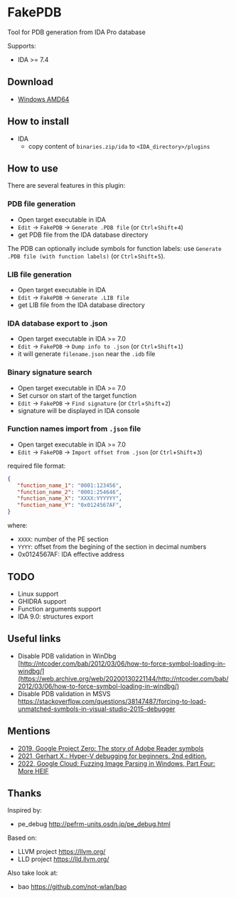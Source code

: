 # FakePDB 

Tool for PDB generation from IDA Pro database

Supports:
* IDA >= 7.4 

## Download

* [Windows AMD64](https://nightly.link/Mixaill/FakePDB/workflows/CI/master/binaries.zip)

## How to install

* IDA
  * copy content of `binaries.zip/ida` to `<IDA_directory>/plugins`

## How to use

There are several features in this plugin:

### PDB file generation
  * Open target executable in IDA
  * `Edit` -> `FakePDB` -> `Generate .PDB file` (or `Ctrl`+`Shift`+`4`)
  * get PDB file from the IDA database directory

  The PDB can optionally include symbols for function labels: use `Generate .PDB file (with function labels)` (or `Ctrl`+`Shift`+`5`).

### LIB file generation
  * Open target executable in IDA
  * `Edit` -> `FakePDB` -> `Generate .LIB file`
  * get LIB file from the IDA database directory

### IDA database export to .json
  * Open target executable in IDA >= 7.0
  * `Edit` -> `FakePDB` -> `Dump info to .json` (or `Ctrl`+`Shift`+`1`)
  * it will generate `filename.json` near the `.idb` file

### Binary signature search
  * Open target executable in IDA >= 7.0
  * Set cursor on start of the target function
  * `Edit` -> `FakePDB` -> `Find signature` (or `Ctrl`+`Shift`+`2`)
  * signature will be displayed in IDA console

### Function names import from `.json` file
  * Open target executable in IDA >= 7.0
  * `Edit` -> `FakePDB` -> `Import offset from .json` (or `Ctrl`+`Shift`+`3`)

required file format:
```json
{
   "function_name_1": "0001:123456",
   "function_name_2": "0001:254646",
   "function_name_X": "XXXX:YYYYYY",
   "function_name_Y": "0x0124567AF",
}
```

where:
 * `XXXX`: number of the PE section
 * `YYYY`: offset from the begining of the section in decimal numbers
 * 0x0124567AF: IDA effective address

## TODO

* Linux support
* GHIDRA support
* Function arguments support
* IDA 9.0: structures export

## Useful links

* Disable PDB validation in WinDbg [http://ntcoder.com/bab/2012/03/06/how-to-force-symbol-loading-in-windbg/](https://web.archive.org/web/20200130221144/http://ntcoder.com/bab/2012/03/06/how-to-force-symbol-loading-in-windbg/)
* Disable PDB validation in MSVS https://stackoverflow.com/questions/38147487/forcing-to-load-unmatched-symbols-in-visual-studio-2015-debugger

## Mentions

* [2019, Google Project Zero: The story of Adobe Reader symbols](https://googleprojectzero.blogspot.com/2019/10/the-story-of-adobe-reader-symbols.html)
* [2021, Gerhart X.: Hyper-V debugging for beginners. 2nd edition.](https://hvinternals.blogspot.com/2021/01/hyper-v-debugging-for-beginners-2nd.html)
* [2022, Google Cloud: Fuzzing Image Parsing in Windows, Part Four: More HEIF](https://cloud.google.com/blog/topics/threat-intelligence/fuzzing-image-parsing-windows-part-four/)

## Thanks

Inspired by:
  * pe_debug http://pefrm-units.osdn.jp/pe_debug.html

Based on:
  * LLVM project https://llvm.org/
  * LLD project https://lld.llvm.org/
  
Also take look at:
  * bao https://github.com/not-wlan/bao
